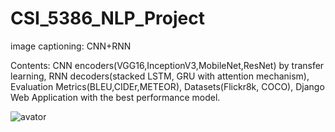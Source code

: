 # CSI_5386_NLP_Project
image captioning: CNN+RNN

Contents: CNN encoders(VGG16,InceptionV3,MobileNet,ResNet) by transfer learning, RNN decoders(stacked LSTM, GRU with attention mechanism), Evaluation Metrics(BLEU,CIDEr,METEOR), Datasets(Flickr8k, COCO), Django Web Application with the best performance model.

![avator](https://github.com/RichardChangCA/Image_Captioning/django_web_result/web_upload_1.png)

